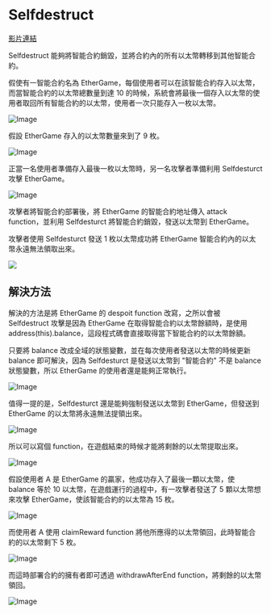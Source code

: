 # Selfdestruct

[影片連結](https://www.youtube.com/watch?v=iAYbLLM7AzQ&feature=youtu.be)

Selfdestruct 能夠將智能合約銷毀，並將合約內的所有以太幣轉移到其他智能合約。

假使有一智能合約名為 EtherGame，每個使用者可以在該智能合約存入以太幣，而當智能合約的以太幣總數量到達 10 的時候，系統會將最後一個存入以太幣的使用者取回所有智能合約的以太幣，使用者一次只能存入一枚以太幣。

![Image](https://i.imgur.com/lmlQydS.png)

假設 EtherGame 存入的以太幣數量來到了 9 枚。

![Image](https://i.imgur.com/D2vuwLf.png)

正當一名使用者準備存入最後一枚以太幣時，另一名攻擊者準備利用 Selfdesturct 攻擊 EtherGame。

![Image](https://i.imgur.com/bnavUvh.png)

攻擊者將智能合約部署後，將 EtherGame 的智能合約地址傳入 attack function，並利用 Selfdesturct 將智能合約銷毀，發送以太幣到 EtherGame。

攻擊者使用 Selfdesturct 發送 1 枚以太幣成功將 EtherGame 智能合約內的以太幣永遠無法領取出來。

![](https://i.imgur.com/8cUxNVD.png)

## 解決方法

解決的方法是將 EtherGame 的 despoit function 改寫，之所以會被 Selfdestruct 攻擊是因為 EtherGame 在取得智能合約以太幣餘額時，是使用 address(this).balance，這段程式碼會直接取得當下智能合約的以太幣餘額。

只要將 balance 改成全域的狀態變數，並在每次使用者發送以太幣的時候更新 balance 即可解決，因為 Selfdesturct 是發送以太幣到 "智能合約" 不是 balance 狀態變數，所以 EtherGame 的使用者還是能夠正常執行。

![Image](https://i.imgur.com/F9k8kc8.png)

值得一提的是，Selfdesturct 還是能夠強制發送以太幣到 EtherGame，但發送到 EtherGame 的以太幣將永遠無法提領出來。

![Image](https://i.imgur.com/73rYFFa.png)

所以可以寫個 function，在遊戲結束的時候才能將剩餘的以太幣提取出來。

![Image](https://i.imgur.com/K0NodZy.png)

假設使用者 A 是 EtherGame 的贏家，他成功存入了最後一顆以太幣，使 balance 等於 10 以太幣，在遊戲運行的過程中，有一攻擊者發送了 5 顆以太幣想來攻擊 EtherGame，使該智能合約的以太幣為 15 枚。

![Image](https://i.imgur.com/chQ1ZDz.png)

而使用者 A 使用 claimReward function 將他所應得的以太幣領回，此時智能合約的以太幣剩下 5 枚。

![Image](https://i.imgur.com/BbW9x8L.png)

而這時部署合約的擁有者即可透過 withdrawAfterEnd function，將剩餘的以太幣領回。

![Image](https://i.imgur.com/wXSIiHN.png)
